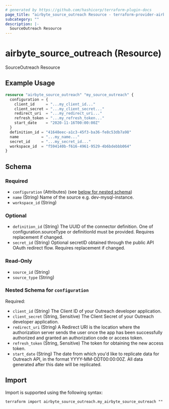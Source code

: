 ```yaml
---
# generated by https://github.com/hashicorp/terraform-plugin-docs
page_title: "airbyte_source_outreach Resource - terraform-provider-airbyte"
subcategory: ""
description: |-
  SourceOutreach Resource
---
```


# airbyte_source_outreach (Resource)

SourceOutreach Resource

## Example Usage

```terraform
resource "airbyte_source_outreach" "my_source_outreach" {
  configuration = {
    client_id     = "...my_client_id..."
    client_secret = "...my_client_secret..."
    redirect_uri  = "...my_redirect_uri..."
    refresh_token = "...my_refresh_token..."
    start_date    = "2020-11-16T00:00:00Z"
  }
  definition_id = "41648eec-a1c3-45f3-ba36-fe8c53db7a98"
  name          = "...my_name..."
  secret_id     = "...my_secret_id..."
  workspace_id  = "f594140b-f616-4961-9529-4b6bdebbb064"
}
```

<!-- schema generated by tfplugindocs -->
## Schema

### Required

- `configuration` (Attributes) (see [below for nested schema](#nestedatt--configuration))
- `name` (String) Name of the source e.g. dev-mysql-instance.
- `workspace_id` (String)

### Optional

- `definition_id` (String) The UUID of the connector definition. One of configuration.sourceType or definitionId must be provided. Requires replacement if changed.
- `secret_id` (String) Optional secretID obtained through the public API OAuth redirect flow. Requires replacement if changed.

### Read-Only

- `source_id` (String)
- `source_type` (String)

<a id="nestedatt--configuration"></a>
### Nested Schema for `configuration`

Required:

- `client_id` (String) The Client ID of your Outreach developer application.
- `client_secret` (String, Sensitive) The Client Secret of your Outreach developer application.
- `redirect_uri` (String) A Redirect URI is the location where the authorization server sends the user once the app has been successfully authorized and granted an authorization code or access token.
- `refresh_token` (String, Sensitive) The token for obtaining the new access token.
- `start_date` (String) The date from which you'd like to replicate data for Outreach API, in the format YYYY-MM-DDT00:00:00Z. All data generated after this date will be replicated.

## Import

Import is supported using the following syntax:

```shell
terraform import airbyte_source_outreach.my_airbyte_source_outreach ""
```
